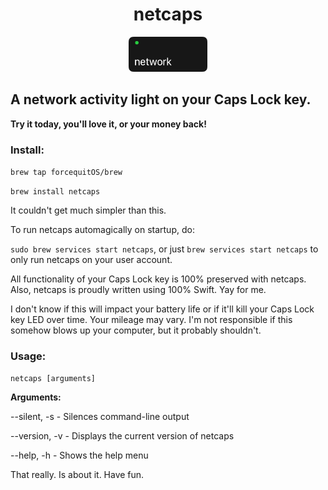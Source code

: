 <h1 align="center">netcaps</h1>
<p align="center">
<img src="https://github.com/forcequitOS/netcaps/blob/main/netcaps.png?raw=true" width="25%" alt="The beautiful netcaps logo, a keycap with a network label and a green LED lit.">
</p>

## A network activity light on your Caps Lock key. 
**Try it today, you'll love it, or your money back!**

### Install:
`brew tap forcequitOS/brew`

`brew install netcaps`

It couldn't get much simpler than this. 

To run netcaps automagically on startup, do:

`sudo brew services start netcaps`, or just `brew services start netcaps` to only run netcaps on your user account. 

All functionality of your Caps Lock key is 100% preserved with netcaps. Also, netcaps is proudly written using 100% Swift. Yay for me. 

I don't know if this will impact your battery life or if it'll kill your Caps Lock key LED over time. Your mileage may vary. I'm not responsible if this somehow blows up your computer, but it probably shouldn't. 

### Usage:

`netcaps [arguments]`

**Arguments:**

--silent, -s	- Silences command-line output

--version, -v	- Displays the current version of netcaps

--help, -h		- Shows the help menu

That really. Is about it. Have fun. 
